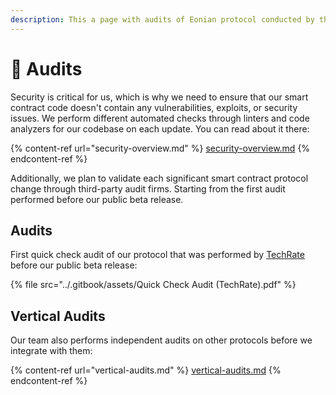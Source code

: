 ```yaml
---
description: This a page with audits of Eonian protocol conducted by third-party companies
---
```


# 📑 Audits

Security is critical for us, which is why we need to ensure that our smart contract code doesn't contain any vulnerabilities, exploits, or security issues.  We perform different automated checks through linters and code analyzers for our codebase on each update. You can read about it there:

{% content-ref url="security-overview.md" %}
[security-overview.md](security-overview.md)
{% endcontent-ref %}

Additionally, we plan to validate each significant smart contract protocol change through third-party audit firms.  Starting from the first audit performed before our public beta release.

## Audits

First quick check audit of our protocol that was performed by [TechRate ](https://techrate.org/)before our public beta release:

{% file src="../.gitbook/assets/Quick Check Audit (TechRate).pdf" %}

## Vertical Audits

Our team also performs independent audits on other protocols before we integrate with them:

{% content-ref url="vertical-audits.md" %}
[vertical-audits.md](vertical-audits.md)
{% endcontent-ref %}

